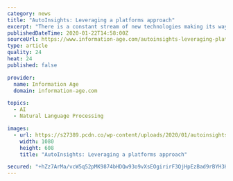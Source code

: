 ```yaml
---
category: news
title: "AutoInsights: Leveraging a platforms approach"
excerpt: "There is a constant stream of new technologies making its way into business. Today it is technologies like big data, artificial intelligence, natural language processing (NLP) and blockchain. Tomorrow it could be mixed reality and quantum computing."
publishedDateTime: 2020-01-22T14:58:00Z
sourceUrl: https://www.information-age.com/autoinsights-leveraging-platforms-approach-123487190/
type: article
quality: 24
heat: 24
published: false

provider:
  name: Information Age
  domain: information-age.com

topics:
  - AI
  - Natural Language Processing

images:
  - url: https://s27389.pcdn.co/wp-content/uploads/2020/01/autoinsights-leveraging-platforms-approach.jpeg
    width: 1080
    height: 608
    title: "AutoInsights: Leveraging a platforms approach"

secured: "+hZz7ArMa/vcW5q52pMK9874bHDQw93o9vXsEOgirirF3QjHpEzBad9rBYH3Hw0dhx3p9U7FwCF27lG0ty/u/iwuy+JQTAAiWx3Vjrn4R069WwyejwhLxj6PVUYVi/fdGZER1MQuhjY8W9NLF/P6+7vLF+7STsL3H2N0PlbCnI/MNjytI/P5NUWv+/aOmOU5k83wWuzUr8qCf2FNI9l1m+5inz3ZolX75FzXlaGkVL937Uv4AEThwchujhhAOxDIQ3mJfSI7k4ILlxH8hg3ZlSO+6qe50IPxEv0vQYVzEIY=;NEBQLA4R+gFZly5s+0MeEA=="
---
```


